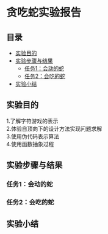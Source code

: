 # 贪吃蛇实验报告

## 目录
- [实验目的](#实验目的)
- [实验步骤与结果](#实验步骤与结果)
    - [任务1：会动的蛇](#任务1会动的蛇)
    - [任务2：会吃的蛇](#任务2会吃的蛇)
- [实验小结](#实验小结)

## 实验目的

1.了解字符游戏的表示<br/>
2.体验自顶向下的设计方法实现问题求解<br/>
3.使用伪代码表示算法<br/>
4.使用函数抽象过程<br/>

## 实验步骤与结果

### 任务1：会动的蛇

### 任务2：会吃的蛇

## 实验小结

